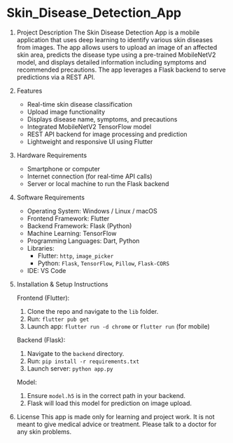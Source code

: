 # Skin_Disease_Detection_App

1. Project Description 
The Skin Disease Detection App is a mobile application that uses deep learning to identify various skin diseases from images. The app allows users to    upload an image of an affected skin area, predicts the disease type using a pre-trained MobileNetV2 model, and displays detailed information including symptoms and recommended precautions. The app leverages a Flask backend to serve predictions via a REST API.

2. Features 
   - Real-time skin disease classification  
   - Upload image functionality  
   - Displays disease name, symptoms, and precautions  
   - Integrated MobileNetV2 TensorFlow model  
   - REST API backend for image processing and prediction  
   - Lightweight and responsive UI using Flutter

3. Hardware Requirements 
   - Smartphone or computer  
   - Internet connection (for real-time API calls)  
   - Server or local machine to run the Flask backend

4. Software Requirements 
   - Operating System: Windows / Linux / macOS  
   - Frontend Framework: Flutter  
   - Backend Framework: Flask (Python)  
   - Machine Learning: TensorFlow  
   - Programming Languages: Dart, Python  
   - Libraries:  
     - Flutter: `http`, `image_picker`
     - Python: `Flask`, `TensorFlow`, `Pillow`, `Flask-CORS`  
   - IDE: VS Code 

5. Installation & Setup Instructions

   Frontend (Flutter):
   1. Clone the repo and navigate to the `lib` folder.
   2. Run: `flutter pub get`
   3. Launch app: `flutter run -d chrome` or `flutter run` (for mobile)

   Backend (Flask):
   1. Navigate to the `backend` directory.
   2. Run: `pip install -r requirements.txt`
   3. Launch server: `python app.py`

   Model:
   1. Ensure `model.h5` is in the correct path in your backend.
   2. Flask will load this model for prediction on image upload.

6. License 
This app is made only for learning and project work. It is not meant to give medical advice or treatment. Please talk to a doctor for any skin problems.








